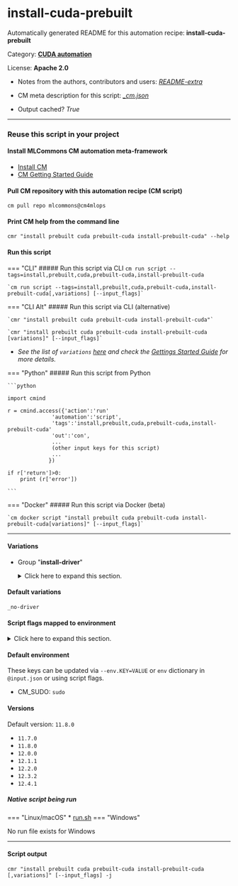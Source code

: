 # install-cuda-prebuilt
Automatically generated README for this automation recipe: **install-cuda-prebuilt**

Category: **[CUDA automation](..)**

License: **Apache 2.0**

* Notes from the authors, contributors and users: [*README-extra*](https://github.com/mlcommons/cm4mlops/tree/main/script/install-cuda-prebuilt/README-extra.md)

* CM meta description for this script: *[_cm.json](https://github.com/mlcommons/cm4mlops/tree/main/script/install-cuda-prebuilt/_cm.json)*
* Output cached? *True*

---
### Reuse this script in your project

#### Install MLCommons CM automation meta-framework

* [Install CM](https://docs.mlcommons.org/ck/install)
* [CM Getting Started Guide](https://docs.mlcommons.org/ck/getting-started/)

#### Pull CM repository with this automation recipe (CM script)

```cm pull repo mlcommons@cm4mlops```

#### Print CM help from the command line

````cmr "install prebuilt cuda prebuilt-cuda install-prebuilt-cuda" --help````

#### Run this script

=== "CLI"
    ##### Run this script via CLI
    `cm run script --tags=install,prebuilt,cuda,prebuilt-cuda,install-prebuilt-cuda`

    `cm run script --tags=install,prebuilt,cuda,prebuilt-cuda,install-prebuilt-cuda[,variations] [--input_flags]`

=== "CLI Alt"
    ##### Run this script via CLI (alternative)

    `cmr "install prebuilt cuda prebuilt-cuda install-prebuilt-cuda"`

    `cmr "install prebuilt cuda prebuilt-cuda install-prebuilt-cuda [variations]" [--input_flags]`


* *See the list of `variations` [here](#variations) and check the [Gettings Started Guide](https://github.com/mlcommons/ck/blob/dev/docs/getting-started.md) for more details.*

=== "Python"
    ##### Run this script from Python


    ```python

    import cmind

    r = cmind.access({'action':'run'
                  'automation':'script',
                  'tags':'install,prebuilt,cuda,prebuilt-cuda,install-prebuilt-cuda'
                  'out':'con',
                  ...
                  (other input keys for this script)
                  ...
                 })

    if r['return']>0:
        print (r['error'])

    ```


=== "Docker"
    ##### Run this script via Docker (beta)

    `cm docker script "install prebuilt cuda prebuilt-cuda install-prebuilt-cuda[variations]" [--input_flags]`

___


#### Variations

  * Group "**install-driver**"
    <details>
    <summary>Click here to expand this section.</summary>

    * `_driver`
      - Environment variables:
        - *CM_CUDA_INSTALL_DRIVER*: `yes`
      - Workflow:
    * **`_no-driver`** (default)
      - Environment variables:
        - *CM_CUDA_INSTALL_DRIVER*: `no`
      - Workflow:

    </details>


#### Default variations

`_no-driver`

#### Script flags mapped to environment
<details>
<summary>Click here to expand this section.</summary>

* `--local_run_file_path=value`  &rarr;  `CUDA_RUN_FILE_LOCAL_PATH=value`

**Above CLI flags can be used in the Python CM API as follows:**

```python
r=cm.access({... , "local_run_file_path":...}
```

</details>

#### Default environment


These keys can be updated via `--env.KEY=VALUE` or `env` dictionary in `@input.json` or using script flags.

* CM_SUDO: `sudo`


#### Versions
Default version: `11.8.0`

* `11.7.0`
* `11.8.0`
* `12.0.0`
* `12.1.1`
* `12.2.0`
* `12.3.2`
* `12.4.1`

##### Native script being run
=== "Linux/macOS"
     * [run.sh](https://github.com/mlcommons/cm4mlops/tree/main/script/install-cuda-prebuilt/run.sh)
=== "Windows"

No run file exists for Windows
___
#### Script output
`cmr "install prebuilt cuda prebuilt-cuda install-prebuilt-cuda [,variations]" [--input_flags] -j`